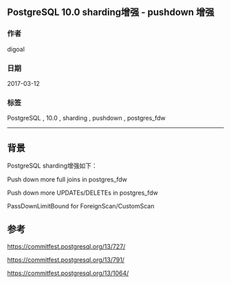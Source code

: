 ## PostgreSQL 10.0 sharding增强 - pushdown 增强  
                                                      
### 作者                                                                                                   
digoal                                                 
                                                        
### 日期                                                   
2017-03-12                                                  
                                                    
### 标签                                                 
PostgreSQL , 10.0 , sharding , pushdown , postgres_fdw  
                                                      
----                                                
                                                         
## 背景                               
PostgreSQL sharding增强如下：  
  
Push down more full joins in postgres_fdw  
  
Push down more UPDATEs/DELETEs in postgres_fdw  
  
PassDownLimitBound for ForeignScan/CustomScan  
      
## 参考      
https://commitfest.postgresql.org/13/727/  
  
https://commitfest.postgresql.org/13/791/  
  
https://commitfest.postgresql.org/13/1064/  
    

